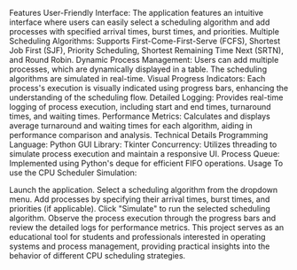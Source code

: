Features
User-Friendly Interface: The application features an intuitive interface where users can easily select a scheduling algorithm and add processes with specified arrival times, burst times, and priorities.
Multiple Scheduling Algorithms: Supports First-Come-First-Serve (FCFS), Shortest Job First (SJF), Priority Scheduling, Shortest Remaining Time Next (SRTN), and Round Robin.
Dynamic Process Management: Users can add multiple processes, which are dynamically displayed in a table. The scheduling algorithms are simulated in real-time.
Visual Progress Indicators: Each process's execution is visually indicated using progress bars, enhancing the understanding of the scheduling flow.
Detailed Logging: Provides real-time logging of process execution, including start and end times, turnaround times, and waiting times.
Performance Metrics: Calculates and displays average turnaround and waiting times for each algorithm, aiding in performance comparison and analysis.
Technical Details
Programming Language: Python
GUI Library: Tkinter
Concurrency: Utilizes threading to simulate process execution and maintain a responsive UI.
Process Queue: Implemented using Python's deque for efficient FIFO operations.
Usage
To use the CPU Scheduler Simulation:

Launch the application.
Select a scheduling algorithm from the dropdown menu.
Add processes by specifying their arrival times, burst times, and priorities (if applicable).
Click "Simulate" to run the selected scheduling algorithm.
Observe the process execution through the progress bars and review the detailed logs for performance metrics.
This project serves as an educational tool for students and professionals interested in operating systems and process management, providing practical insights into the behavior of different CPU scheduling strategies.






